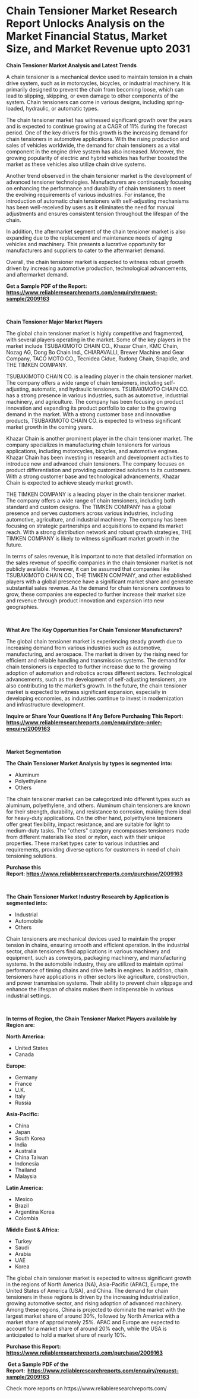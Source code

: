 <p><h1>Chain Tensioner Market Research Report Unlocks Analysis on the Market Financial Status, Market Size, and Market Revenue upto 2031</h1></p><p><strong>Chain Tensioner Market Analysis and Latest Trends</strong></p>
<p><p>A chain tensioner is a mechanical device used to maintain tension in a chain drive system, such as in motorcycles, bicycles, or industrial machinery. It is primarily designed to prevent the chain from becoming loose, which can lead to slipping, skipping, or even damage to other components of the system. Chain tensioners can come in various designs, including spring-loaded, hydraulic, or automatic types.</p><p>The chain tensioner market has witnessed significant growth over the years and is expected to continue growing at a CAGR of 11% during the forecast period. One of the key drivers for this growth is the increasing demand for chain tensioners in automotive applications. With the rising production and sales of vehicles worldwide, the demand for chain tensioners as a vital component in the engine drive system has also increased. Moreover, the growing popularity of electric and hybrid vehicles has further boosted the market as these vehicles also utilize chain drive systems.</p><p>Another trend observed in the chain tensioner market is the development of advanced tensioner technologies. Manufacturers are continuously focusing on enhancing the performance and durability of chain tensioners to meet the evolving requirements of various industries. For instance, the introduction of automatic chain tensioners with self-adjusting mechanisms has been well-received by users as it eliminates the need for manual adjustments and ensures consistent tension throughout the lifespan of the chain.</p><p>In addition, the aftermarket segment of the chain tensioner market is also expanding due to the replacement and maintenance needs of aging vehicles and machinery. This presents a lucrative opportunity for manufacturers and suppliers to cater to the aftermarket demand.</p><p>Overall, the chain tensioner market is expected to witness robust growth driven by increasing automotive production, technological advancements, and aftermarket demand.</p></p>
<p><strong>Get a Sample PDF of the Report:&nbsp; <a href="https://www.reliableresearchreports.com/enquiry/request-sample/2009163">https://www.reliableresearchreports.com/enquiry/request-sample/2009163</a></strong></p>
<p>&nbsp;</p>
<p><strong>Chain Tensioner Major Market Players</strong></p>
<p><p>The global chain tensioner market is highly competitive and fragmented, with several players operating in the market. Some of the key players in the market include TSUBAKIMOTO CHAIN CO., Khazar Chain, KMC Chain, Nozag AG, Dong Bo Chain Ind., CHIARAVALLI, Brewer Machine and Gear Company, TACO MOTO CO., Tecnidea Cidue, Rudong Chain, Snapidle, and THE TIMKEN COMPANY.</p><p>TSUBAKIMOTO CHAIN CO. is a leading player in the chain tensioner market. The company offers a wide range of chain tensioners, including self-adjusting, automatic, and hydraulic tensioners. TSUBAKIMOTO CHAIN CO. has a strong presence in various industries, such as automotive, industrial machinery, and agriculture. The company has been focusing on product innovation and expanding its product portfolio to cater to the growing demand in the market. With a strong customer base and innovative products, TSUBAKIMOTO CHAIN CO. is expected to witness significant market growth in the coming years.</p><p>Khazar Chain is another prominent player in the chain tensioner market. The company specializes in manufacturing chain tensioners for various applications, including motorcycles, bicycles, and automotive engines. Khazar Chain has been investing in research and development activities to introduce new and advanced chain tensioners. The company focuses on product differentiation and providing customized solutions to its customers. With a strong customer base and technological advancements, Khazar Chain is expected to achieve steady market growth.</p><p>THE TIMKEN COMPANY is a leading player in the chain tensioner market. The company offers a wide range of chain tensioners, including both standard and custom designs. The TIMKEN COMPANY has a global presence and serves customers across various industries, including automotive, agriculture, and industrial machinery. The company has been focusing on strategic partnerships and acquisitions to expand its market reach. With a strong distribution network and robust growth strategies, THE TIMKEN COMPANY is likely to witness significant market growth in the future.</p><p>In terms of sales revenue, it is important to note that detailed information on the sales revenue of specific companies in the chain tensioner market is not publicly available. However, it can be assumed that companies like TSUBAKIMOTO CHAIN CO., THE TIMKEN COMPANY, and other established players with a global presence have a significant market share and generate substantial sales revenue. As the demand for chain tensioners continues to grow, these companies are expected to further increase their market size and revenue through product innovation and expansion into new geographies.</p></p>
<p>&nbsp;</p>
<p><strong>What Are The Key Opportunities For Chain Tensioner Manufacturers?</strong></p>
<p><p>The global chain tensioner market is experiencing steady growth due to increasing demand from various industries such as automotive, manufacturing, and aerospace. The market is driven by the rising need for efficient and reliable handling and transmission systems. The demand for chain tensioners is expected to further increase due to the growing adoption of automation and robotics across different sectors. Technological advancements, such as the development of self-adjusting tensioners, are also contributing to the market's growth. In the future, the chain tensioner market is expected to witness significant expansion, especially in developing economies, as industries continue to invest in modernization and infrastructure development.</p></p>
<p><strong>Inquire or Share Your Questions If Any Before Purchasing This Report: <a href="https://www.reliableresearchreports.com/enquiry/pre-order-enquiry/2009163">https://www.reliableresearchreports.com/enquiry/pre-order-enquiry/2009163</a></strong></p>
<p>&nbsp;</p>
<p><strong>Market Segmentation</strong></p>
<p><strong>The Chain Tensioner Market Analysis by types is segmented into:</strong></p>
<p><ul><li>Aluminum</li><li>Polyethylene</li><li>Others</li></ul></p>
<p><p>The chain tensioner market can be categorized into different types such as aluminum, polyethylene, and others. Aluminum chain tensioners are known for their strength, durability, and resistance to corrosion, making them ideal for heavy-duty applications. On the other hand, polyethylene tensioners offer great flexibility, impact resistance, and are suitable for light to medium-duty tasks. The "others" category encompasses tensioners made from different materials like steel or nylon, each with their unique properties. These market types cater to various industries and requirements, providing diverse options for customers in need of chain tensioning solutions.</p></p>
<p><strong>Purchase this Report:&nbsp;<a href="https://www.reliableresearchreports.com/purchase/2009163">https://www.reliableresearchreports.com/purchase/2009163</a></strong></p>
<p>&nbsp;</p>
<p><strong>The Chain Tensioner Market Industry Research by Application is segmented into:</strong></p>
<p><ul><li>Industrial</li><li>Automobile</li><li>Others</li></ul></p>
<p><p>Chain tensioners are mechanical devices used to maintain the proper tension in chains, ensuring smooth and efficient operation. In the industrial sector, chain tensioners find applications in various machinery and equipment, such as conveyors, packaging machinery, and manufacturing systems. In the automobile industry, they are utilized to maintain optimal performance of timing chains and drive belts in engines. In addition, chain tensioners have applications in other sectors like agriculture, construction, and power transmission systems. Their ability to prevent chain slippage and enhance the lifespan of chains makes them indispensable in various industrial settings.</p></p>
<p>&nbsp;</p>
<p><strong>In terms of Region, the Chain Tensioner Market Players available by Region are:</strong></p>
<p>
    <p> <strong> North America: </strong>
        <ul>
            <li>United States</li>
            <li>Canada</li>
        </ul>
        </p> 
    <p> <strong> Europe: </strong>
        <ul>
            <li>Germany</li>
            <li>France</li>
            <li>U.K.</li>
            <li>Italy</li>
            <li>Russia</li>
        </ul>
        </p> 
    <p> <strong> Asia-Pacific: </strong>
        <ul>
            <li>China</li>
            <li>Japan</li>
            <li>South Korea</li>
            <li>India</li>
            <li>Australia</li>
            <li>China Taiwan</li>
            <li>Indonesia</li>
            <li>Thailand</li>
            <li>Malaysia</li>
        </ul>
        </p> 
    <p> <strong> Latin America: </strong>
        <ul>
            <li>Mexico</li>
            <li>Brazil</li>
            <li>Argentina Korea</li>
            <li>Colombia</li>
        </ul>
        </p> 
    <p> <strong> Middle East & Africa: </strong>
        <ul>
            <li>Turkey</li>
            <li>Saudi</li>
            <li>Arabia</li>
            <li>UAE</li>
            <li>Korea</li>
        </ul>
    </p>
    </p>
<p><p>The global chain tensioner market is expected to witness significant growth in the regions of North America (NA), Asia-Pacific (APAC), Europe, the United States of America (USA), and China. The demand for chain tensioners in these regions is driven by the increasing industrialization, growing automotive sector, and rising adoption of advanced machinery. Among these regions, China is projected to dominate the market with the largest market share of around 30%, followed by North America with a market share of approximately 25%. APAC and Europe are expected to account for a market share of around 20% each, while the USA is anticipated to hold a market share of nearly 10%.</p></p>
<p><strong>Purchase this Report: <a href="https://www.reliableresearchreports.com/purchase/2009163">https://www.reliableresearchreports.com/purchase/2009163</a></strong></p>
<p>&nbsp;<strong>Get a Sample PDF of the Report:&nbsp;&nbsp;<a href="https://www.reliableresearchreports.com/enquiry/request-sample/2009163">https://www.reliableresearchreports.com/enquiry/request-sample/2009163</a></strong></p>
<p><strong></strong></p>
<p>Check more reports on https://www.reliableresearchreports.com/</p>